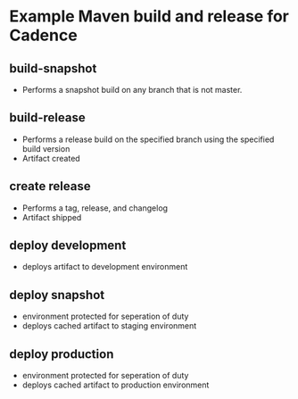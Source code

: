 
# Example Maven build and release for Cadence

## build-snapshot
- Performs a snapshot build on any branch that is not master.

## build-release
- Performs a release build on the specified branch using the specified build version
- Artifact created

## create release
- Performs a tag, release, and changelog
- Artifact shipped

## deploy development
- deploys artifact to development environment

## deploy snapshot
- environment protected for seperation of duty
- deploys cached artifact to staging environment

## deploy production
- environment protected for seperation of duty
- deploys cached artifact to production environment

